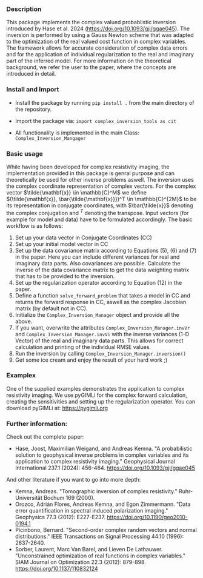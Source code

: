 ### Description
This package implements the complex valued probablistic inversion introduced by Hase et al. 2024 (https://doi.org/10.1093/gji/ggae045). The inversion is performed by using a Gauss Newton scheme that was adapted to the optimization of the real valued cost function in complex variables. The framework allows for accurate consideration of complex data errors and for the application of individual regularization to the real and imaginary part of the inferred model. For more information on the theoretical background, we refer the user to the paper, where the concepts are introduced in detail.

### Install and Import
* Install the package by running
  ```pip install .```
from the main directory of the repository.

* Import the package via:
  ```import complex_inversion_tools as cit```

* All functionality is implemented in the main Class:
  ```Complex_Inversion_Mangager```

### Basic usage
While having been developed for complex resistivity imaging, the implementation provided in this package is genral purpose and can theoretically be used for other inverse problems aswell. The inversion uses the complex coordinate representation of complex vectors. For the complex vector $\tilde{\mathbf{x}} \in \mathbb{C}^M$ we define $(\tilde{\mathbf{x}}, \bar{\tilde{\mathbf{x}}})^T \in \mathbb{C}^{2M}$ to be its representation in conjugate coordinates, with $\bar{\tilde{x}}$ denoting the complex conjugation and $^T$ denoting the transpose. Input vectors (for example for model and data) have to be formulated accordingly. The basic workflow is as follows:

1. Set up your data vector in Conjugate Coordinates (CC)
2. Set up your initial model vector in CC
3. Set up the data covariance matrix according to Equations (5), (6) and (7) in the paper. Here you can include different variances for real and imaginary data parts. Also covariances are possible. Calculate the inverse of the data covariance matrix to get the data weighting matrix that has to be provided to the inversion.
4. Set up the regularization operator according to Equation (12) in the paper.
5. Define a function ```solve_forward_problem``` that takes a model in CC and returns the forward response in CC, aswell as the complex Jacobian matrix (by default not in CC).
6. Initialize the ```Complex_Inversion_Manager``` object and provide all the above.
7. If you want, overwrite the attributes  ```Complex_Inversion_Manager.invVr``` and ```Complex_Inversion_Manager.invVi``` with the inverse variances (1-D Vector) of the real and imaginary data parts. This allows for correct calculation and printing of the individual RMSE values.
8. Run the inversion by calling ```Complex_Inversion_Manager.inversion()```
9. Get some ice cream and enjoy the result of your hard work ;)

### Examplex
One of the supplied examples demonstrates the application to complex resistivity imaging. We use pyGIMLi for the complex forward calculation, creating the sensitivities and setting up the regularization operator. You can download pyGIMLi at: https://pygimli.org

### Further information:

Check out the complete paper:
* Hase, Joost, Maximilian Weigand, and Andreas Kemna. "A probabilistic solution to geophysical inverse problems in complex variables and its application to complex resistivity imaging." Geophysical Journal International 237.1 (2024): 456-464. https://doi.org/10.1093/gji/ggae045

And other literature if you want to go into more depth:
* Kemna, Andreas. "Tomographic inversion of complex resistivity." Ruhr-Universität Bochum 169 (2000).
* Orozco, Adrián Flores, Andreas Kemna, and Egon Zimmermann. "Data error quantification in spectral induced polarization imaging." Geophysics 77.3 (2012): E227-E237. https://doi.org/10.1190/geo2010-0194.1
* Picinbono, Bernard. "Second-order complex random vectors and normal distributions." IEEE Transactions on Signal Processing 44.10 (1996): 2637-2640.
* Sorber, Laurent, Marc Van Barel, and Lieven De Lathauwer. "Unconstrained optimization of real functions in complex variables." SIAM Journal on Optimization 22.3 (2012): 879-898. https://doi.org/10.1137/110832124
